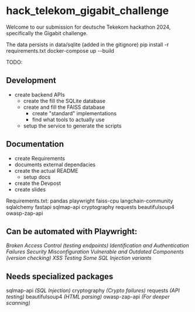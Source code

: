 # hack_telekom_gigabit_challenge

Welcome to our submission for deutsche Tekekom hackathon 2024, specifically the Gigabit challenge.

The data persists in data/sqlite (added in the gitignore)
pip install -r requirements.txt
docker-compose up --build

TODO:

## Development

- create backend APIs
  - create the fill the SQLite database
  - create and fill the FAISS database
    - create "standard" implementations
    - find what tools to actually use
  - setup the service to generate the scripts

## Documentation

- create Requirements
- documents external dependacies
- create the actual README
  - setup docs
- create the Devpost
- create slides

Requirements.txt:
pandas
playwright
faiss-cpu
langchain-community
sqlalchemy
fastapi
sqlmap-api
cryptography
requests
beautifulsoup4
owasp-zap-api

## Can be automated with Playwright:

_Broken Access Control (testing endpoints)_
_Identification and Authentication Failures_
_Security Misconfiguration_
_Vulnerable and Outdated Components (version checking)_
_XSS Testing_
_Some SQL Injection variants_

## Needs specialized packages

sqlmap-api _(SQL Injection)_
cryptography _(Crypto failures)_
requests _(API testing)_
beautifulsoup4 _(HTML parsing)_
owasp-zap-api _(For deeper scanning)_
